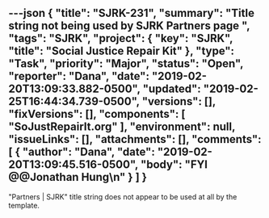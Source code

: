 ---json
{
  "title": "SJRK-231",
  "summary": "Title string not being used by SJRK Partners page ",
  "tags": "SJRK",
  "project": {
    "key": "SJRK",
    "title": "Social Justice Repair Kit"
  },
  "type": "Task",
  "priority": "Major",
  "status": "Open",
  "reporter": "Dana",
  "date": "2019-02-20T13:09:33.882-0500",
  "updated": "2019-02-25T16:44:34.739-0500",
  "versions": [],
  "fixVersions": [],
  "components": [
    "SoJustRepairIt.org"
  ],
  "environment": null,
  "issueLinks": [],
  "attachments": [],
  "comments": [
    {
      "author": "Dana",
      "date": "2019-02-20T13:09:45.516-0500",
      "body": "FYI @@Jonathan Hung\n"
    }
  ]
}
---
"Partners | SJRK" title string does not appear to be used at all by the template.

        